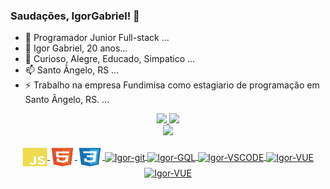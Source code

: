 ### Saudações, IgorGabriel! 👋

- 🔭 Programador Junior Full-stack ...
- 🌱 Igor Gabriel, 20 anos...
- 💬 Curioso, Alegre, Educado, Simpatico ...
- 📫 Santo Ângelo, RS ...
- ⚡ Trabalho na empresa Fundimisa como estagiario de programação em Santo Ângelo, RS.  ...

<div align="center">
  <a href="https://github.com/IgorGabrielNunes">
  <img height="160em" src="https://github-readme-stats.vercel.app/api?username=IgorGabrielNunes&show_icons=true&theme=dark&include_all_commits=true&count_private=true"/>
<img align="top-right"src="https://streak-stats.demolab.com?user=IgorGabrielNunes&theme=dark&hide_border=true&locale=pt-br)](https://git.io/streak-stats"/>
</div>

<div align="center">
<img src="https://github-readme-stats.vercel.app/api/wakatime?username=IgorGabrielNunes" />
</div>
<div align="center"><br>
  <img align="center" alt="Igor-Js" height="30" width="40" src="https://raw.githubusercontent.com/devicons/devicon/master/icons/javascript/javascript-plain.svg">
  <img align="center" alt="Igor-HTML" height="30" width="40" src="https://raw.githubusercontent.com/devicons/devicon/master/icons/html5/html5-original.svg">
  <img align="center" alt="Igor-CSS" height="30" width="40" src="https://raw.githubusercontent.com/devicons/devicon/master/icons/css3/css3-original.svg">
  <img align="center" alt="Igor-git" height="30" width="40"  src="https://cdn.jsdelivr.net/gh/devicons/devicon/icons/git/git-original-wordmark.svg" />
  <img align="center" alt="Igor-GQL" height="30" width="40" src="https://cdn.jsdelivr.net/gh/devicons/devicon/icons/graphql/graphql-plain-wordmark.svg" />
  <img align="center" alt="Igor-VSCODE" height="30" width="40" src="https://cdn.jsdelivr.net/gh/devicons/devicon/icons/vscode/vscode-original.svg" />
 <img align="center" alt="Igor-VUE" height="30" width="40" src="https://cdn.jsdelivr.net/gh/devicons/devicon/icons/vuejs/vuejs-original-wordmark.svg" />
  <img align="center" alt="Igor-VUE" height="30" width="40"  src="https://cdn.jsdelivr.net/gh/devicons/devicon/icons/postgresql/postgresql-original-wordmark.svg" />
</div>
